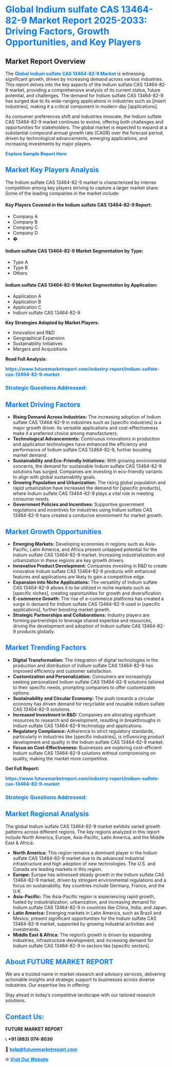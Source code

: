 <h1 style="color: #007BFF;">Global Indium sulfate CAS 13464-82-9 Market Report 2025-2033: Driving Factors, Growth Opportunities, and Key Players</h1>

<section id="overview">
<h2>Market Report Overview</h2>
<p>The <a href="https://www.futuremarketreport.com/industry-report/indium-sulfate-cas-13464-82-9-market" style="color: #007BFF; text-decoration: none;"><strong>Global Indium sulfate CAS 13464-82-9 Market</strong></a> is witnessing significant growth, driven by increasing demand across various industries. This report delves into the key aspects of the Indium sulfate CAS 13464-82-9 market, providing a comprehensive analysis of its current status, future potential, and challenges. The demand for Indium sulfate CAS 13464-82-9 has surged due to its wide-ranging applications in industries such as [insert industries], making it a critical component in modern-day [applications].</p>
<p>As consumer preferences shift and industries innovate, the Indium sulfate CAS 13464-82-9 market continues to evolve, offering both challenges and opportunities for stakeholders. The global market is expected to expand at a substantial compound annual growth rate (CAGR) over the forecast period, driven by technological advancements, emerging applications, and increasing investments by major players.</p>
</section>

<section id="overview">
<p><a href="https://www.futuremarketreport.com/request-sample/reportId=111655" style="color: #007BFF; text-decoration: none;"><strong>Explore Sample Report Here</strong></a></p>
</section>

<section id="key-players">
<h2 style="color: #007BFF;">Market Key Players Analysis</h2>
<p>The Indium sulfate CAS 13464-82-9 market is characterized by intense competition among key players striving to capture a larger market share. Some of the leading companies in the market include:</p>
<h4>Key Players Covered in the Indium sulfate CAS 13464-82-9 Report:</h4>
<ul><li>Company A</li><li>Company B</li><li>Company C</li><li>Company D</li><li>�</li></ul>
<h4>Indium sulfate CAS 13464-82-9 Market Segmentation by Type:</h4>
<ul><li>Type A</li><li>Type B</li><li>Others</li></ul>

<h4>Indium sulfate CAS 13464-82-9 Market Segmentation by Application:</h4>
<ul><li>Application A</li><li>Application B</li><li>Application C</li><li>Indium sulfate CAS 13464-82-9</li></ul>
<p><strong>Key Strategies Adopted by Market Players:</strong></p>
<ul>
<li>Innovation and R&D</li>
<li>Geographical Expansion</li>
<li>Sustainability Initiatives</li>
<li>Mergers and Acquisitions</li>
</ul>
</section>

<section>
<p><strong>Read Full Analysis: </strong></p><a href="https://www.futuremarketreport.com/industry-report/indium-sulfate-cas-13464-82-9-market" style="color: #007BFF; text-decoration: none;"><strong>https://www.futuremarketreport.com/industry-report/indium-sulfate-cas-13464-82-9-market</strong></a>
<h3 style="color: #007BFF;">Strategic Questions Addressed:</h3>
</section>

<section id="driving-factors">
<h2 style="color: #007BFF;">Market Driving Factors</h2>
<ul>
<li><strong>Rising Demand Across Industries:</strong> The increasing adoption of Indium sulfate CAS 13464-82-9 in industries such as [specific industries] is a major growth driver. Its versatile applications and cost-effectiveness make it a preferred choice among manufacturers.</li>
<li><strong>Technological Advancements:</strong> Continuous innovations in production and application technologies have enhanced the efficiency and performance of Indium sulfate CAS 13464-82-9, further boosting market demand.</li>
<li><strong>Sustainability and Eco-Friendly Initiatives:</strong> With growing environmental concerns, the demand for sustainable Indium sulfate CAS 13464-82-9 solutions has surged. Companies are investing in eco-friendly variants to align with global sustainability goals.</li>
<li><strong>Growing Population and Urbanization:</strong> The rising global population and rapid urbanization have increased the demand for [specific products], where Indium sulfate CAS 13464-82-9 plays a vital role in meeting consumer needs.</li>
<li><strong>Government Policies and Incentives:</strong> Supportive government regulations and incentives for industries using Indium sulfate CAS 13464-82-9 have created a conducive environment for market growth.</li>
</ul>
</section>

<section id="growth-opportunities">
<h2 style="color: #007BFF;">Market Growth Opportunities</h2>
<ul>
<li><strong>Emerging Markets:</strong> Developing economies in regions such as Asia-Pacific, Latin America, and Africa present untapped potential for the Indium sulfate CAS 13464-82-9 market. Increasing industrialization and urbanization in these regions are key growth drivers.</li>
<li><strong>Innovative Product Development:</strong> Companies investing in R&D to create innovative Indium sulfate CAS 13464-82-9 products with enhanced features and applications are likely to gain a competitive edge.</li>
<li><strong>Expansion into Niche Applications:</strong> The versatility of Indium sulfate CAS 13464-82-9 allows it to be utilized in niche markets such as [specific niches], creating opportunities for growth and diversification.</li>
<li><strong>E-commerce Growth:</strong> The rise of e-commerce platforms has created a surge in demand for Indium sulfate CAS 13464-82-9 used in [specific applications], further boosting market growth.</li>
<li><strong>Strategic Partnerships and Collaborations:</strong> Industry players are forming partnerships to leverage shared expertise and resources, driving the development and adoption of Indium sulfate CAS 13464-82-9 products globally.</li>
</ul>
</section>

<section id="trending-factors">
<h2 style="color: #007BFF;">Market Trending Factors</h2>
<ul>
<li><strong>Digital Transformation:</strong> The integration of digital technologies in the production and distribution of Indium sulfate CAS 13464-82-9 has improved efficiency and customer satisfaction.</li>
<li><strong>Customization and Personalization:</strong> Consumers are increasingly seeking personalized Indium sulfate CAS 13464-82-9 solutions tailored to their specific needs, prompting companies to offer customizable options.</li>
<li><strong>Sustainability and Circular Economy:</strong> The push towards a circular economy has driven demand for recyclable and reusable Indium sulfate CAS 13464-82-9 solutions.</li>
<li><strong>Increased Investment in R&D:</strong> Companies are allocating significant resources to research and development, resulting in breakthroughs in Indium sulfate CAS 13464-82-9 technology and applications.</li>
<li><strong>Regulatory Compliance:</strong> Adherence to strict regulatory standards, particularly in industries like [specific industries], is influencing product development and quality in the Indium sulfate CAS 13464-82-9 market.</li>
<li><strong>Focus on Cost-Effectiveness:</strong> Businesses are exploring cost-efficient Indium sulfate CAS 13464-82-9 solutions without compromising on quality, making the market more competitive.</li>
</ul>
</section>

<section>
<p><strong>Get Full Report: </strong></p><a href="https://www.futuremarketreport.com/industry-report/indium-sulfate-cas-13464-82-9-market" style="color: #007BFF; text-decoration: none;"><strong>https://www.futuremarketreport.com/industry-report/indium-sulfate-cas-13464-82-9-market</strong></a>
<h3 style="color: #007BFF;">Strategic Questions Addressed:</h3>
</section>


<section id="regional-analysis">
<h2 style="color: #007BFF;">Market Regional Analysis</h2>
<p>The global Indium sulfate CAS 13464-82-9 market exhibits varied growth patterns across different regions. The key regions analyzed in this report include North America, Europe, Asia-Pacific, Latin America, and the Middle East & Africa:</p>
<ul>
<li><strong>North America:</strong> This region remains a dominant player in the Indium sulfate CAS 13464-82-9 market due to its advanced industrial infrastructure and high adoption of new technologies. The U.S. and Canada are leading markets in this region.</li>
<li><strong>Europe:</strong> Europe has witnessed steady growth in the Indium sulfate CAS 13464-82-9 market, driven by stringent environmental regulations and a focus on sustainability. Key countries include Germany, France, and the U.K.</li>
<li><strong>Asia-Pacific:</strong> The Asia-Pacific region is experiencing rapid growth, fueled by industrialization, urbanization, and increasing demand for Indium sulfate CAS 13464-82-9 in countries like China, India, and Japan.</li>
<li><strong>Latin America:</strong> Emerging markets in Latin America, such as Brazil and Mexico, present significant opportunities for the Indium sulfate CAS 13464-82-9 market, supported by growing industrial activities and investments.</li>
<li><strong>Middle East & Africa:</strong> The region’s growth is driven by expanding industries, infrastructure development, and increasing demand for Indium sulfate CAS 13464-82-9 in sectors like [specific sectors].</li>
</ul>
</section>

<footer>
<h2 style="color: #007BFF;">About FUTURE MARKET REPORT</h2>
<p>We are a trusted name in market research and advisory services, delivering actionable insights and strategic support to businesses across diverse industries. Our expertise lies in offering:</p>

<p>Stay ahead in today’s competitive landscape with our tailored research solutions.</p>

<h2 style="color: #007BFF;">Contact Us:</h2>
<p><strong>FUTURE MARKET REPORT</strong></p>
<p>📞 <strong>+91 (883) 074-8030</strong></p>
<p>📧 <strong><a href="mailto:help@futuremarketreport.com" style="color: #007BFF;">help@futuremarketreport.com</a></strong></p>
<p>🌐 <strong><a href="https://www.futuremarketreport.com/" style="color: #007BFF;">Visit Our Website</a></strong></p>
</footer>